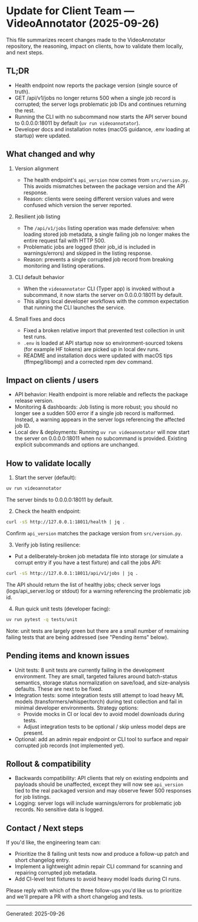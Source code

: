 # Update for Client Team — VideoAnnotator (2025-09-26)

This file summarizes recent changes made to the VideoAnnotator repository, the reasoning, impact on clients, how to validate them locally, and next steps.

## TL;DR

- Health endpoint now reports the package version (single source of truth).
- GET /api/v1/jobs no longer returns 500 when a single job record is corrupted; the server logs problematic job IDs and continues returning the rest.
- Running the CLI with no subcommand now starts the API server bound to 0.0.0.0:18011 by default (`uv run videoannotator`).
- Developer docs and installation notes (macOS guidance, .env loading at startup) were updated.

## What changed and why

1. Version alignment

   - The health endpoint's `api_version` now comes from `src/version.py`. This avoids mismatches between the package version and the API response.
   - Reason: clients were seeing different version values and were confused which version the server reported.

2. Resilient job listing

   - The `/api/v1/jobs` listing operation was made defensive: when loading stored job metadata, a single failing job no longer makes the entire request fail with HTTP 500.
   - Problematic jobs are logged (their job_id is included in warnings/errors) and skipped in the listing response.
   - Reason: prevents a single corrupted job record from breaking monitoring and listing operations.

3. CLI default behavior

   - When the `videoannotator` CLI (Typer app) is invoked without a subcommand, it now starts the server on 0.0.0.0:18011 by default.
   - This aligns local developer workflows with the common expectation that running the CLI launches the service.

4. Small fixes and docs
   - Fixed a broken relative import that prevented test collection in unit test runs.
   - `.env` is loaded at API startup now so environment-sourced tokens (for example HF tokens) are picked up in local dev runs.
   - README and installation docs were updated with macOS tips (ffmpeg/libomp) and a corrected npm dev command.

## Impact on clients / users

- API behavior: Health endpoint is more reliable and reflects the package release version.
- Monitoring & dashboards: Job listing is more robust; you should no longer see a sudden 500 error if a single job record is malformed. Instead, a warning appears in the server logs referencing the affected job ID.
- Local dev & deployments: Running `uv run videoannotator` will now start the server on 0.0.0.0:18011 when no subcommand is provided. Existing explicit subcommands and options are unchanged.

## How to validate locally

1. Start the server (default):

```bash
uv run videoannotator
```

The server binds to 0.0.0.0:18011 by default.

2. Check the health endpoint:

```bash
curl -sS http://127.0.0.1:18011/health | jq .
```

Confirm `api_version` matches the package version from `src/version.py`.

3. Verify job listing resilience:

- Put a deliberately-broken job metadata file into storage (or simulate a corrupt entry if you have a test fixture) and call the jobs API:

```bash
curl -sS http://127.0.0.1:18011/api/v1/jobs | jq .
```

The API should return the list of healthy jobs; check server logs (logs/api_server.log or stdout) for a warning referencing the problematic job id.

4. Run quick unit tests (developer facing):

```bash
uv run pytest -q tests/unit
```

Note: unit tests are largely green but there are a small number of remaining failing tests that are being addressed (see "Pending items" below).

## Pending items and known issues

- Unit tests: 8 unit tests are currently failing in the development environment. They are small, targeted failures around batch-status semantics, storage status normalization on save/load, and size-analysis defaults. These are next to be fixed.
- Integration tests: some integration tests still attempt to load heavy ML models (transformers/whisper/torch) during test collection and fail in minimal developer environments. Strategy options:
  - Provide mocks in CI or local dev to avoid model downloads during tests.
  - Adjust integration tests to be optional / skip unless model deps are present.
- Optional: add an admin repair endpoint or CLI tool to surface and repair corrupted job records (not implemented yet).

## Rollout & compatibility

- Backwards compatibility: API clients that rely on existing endpoints and payloads should be unaffected, except they will now see `api_version` tied to the real packaged version and may observe fewer 500 responses for job listings.
- Logging: server logs will include warnings/errors for problematic job records. No sensitive data is logged.

## Contact / Next steps

If you'd like, the engineering team can:

- Prioritize the 8 failing unit tests now and produce a follow-up patch and short changelog entry.
- Implement a lightweight admin repair CLI command for scanning and repairing corrupted job metadata.
- Add CI-level test fixtures to avoid heavy model loads during CI runs.

Please reply with which of the three follow-ups you'd like us to prioritize and we'll prepare a PR with a short changelog and tests.

---

Generated: 2025-09-26

